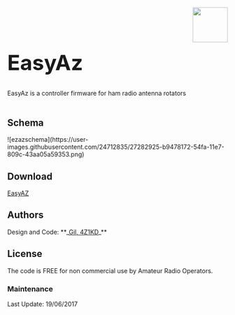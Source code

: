 <div style="position: relative">
<div style="float:left; font-size:24px"><h1>EasyAz</h1></div>
<div style="float:right; margin-top: -30px"><img src="https://user-images.githubusercontent.com/24712835/27280901-56269040-54f2-11e7-8a84-e4471154da92.png" width="80px"></div>
<div style="clear:both">EasyAz is a controller firmware for ham radio antenna rotators</div>
</div>
<br/>

<h2>Schema</h2>
![ezazschema](https://user-images.githubusercontent.com/24712835/27282925-b9478172-54fa-11e7-809c-43aa05a59353.png)

<h2>Download</h2>
<a href="https://github.com/4Z1KD/EasyAz/archive/master.zip" target="_blank">EasyAZ</a>

<h2>Authors</h2>
Design and Code: **_<a href="https://www.qrz.com/db/4z1kd" target="_blank">Gil, 4Z1KD</a>_**<br>

<h2>License</h2>
The code is FREE for non commercial use by Amateur Radio Operators.

<h3>Maintenance</h3>
Last Update: 19/06/2017<br>

